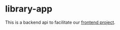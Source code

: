 # library-app

This is a backend api to facilitate our [frontend project](https://github.com/Array-of-Sunshine-Library-App/library-app).
